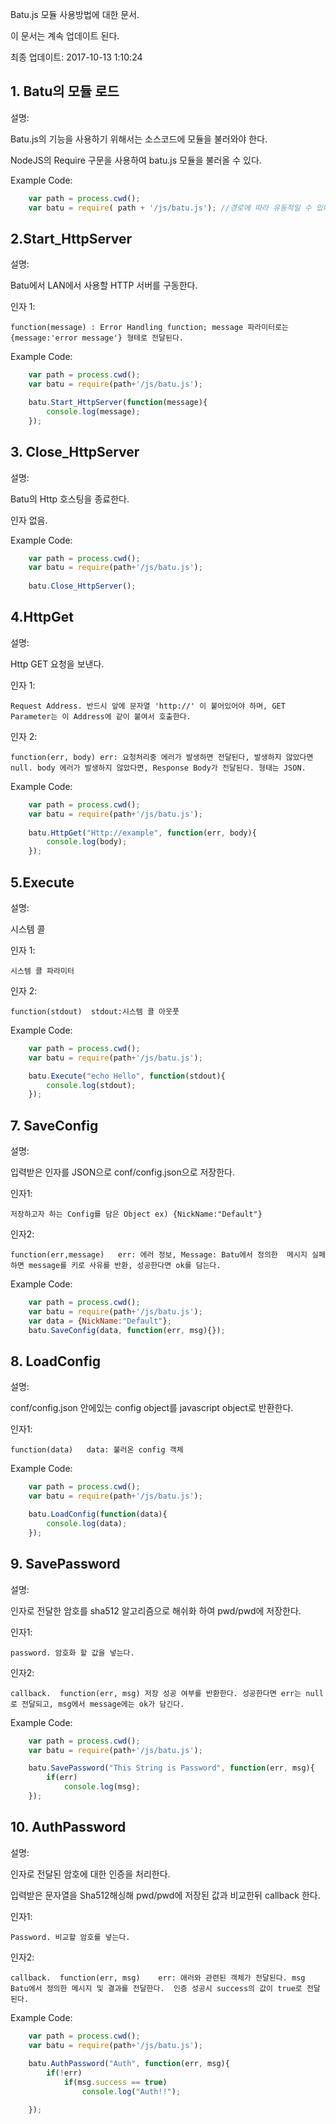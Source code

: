Batu.js 모듈 사용방법에 대한 문서.

이 문서는 계속 업데이트 된다.

최종 업데이트: 2017-10-13 1:10:24


## 1. Batu의 모듈 로드

설명:

Batu.js의 기능을 사용하기 위해서는 소스코드에 모듈을 불러와야 한다.

NodeJS의 Require 구문을 사용하여 batu.js 모듈을 불러올 수 있다.

Example Code:

```javascript
	var path = process.cwd();
	var batu = require(	path + '/js/batu.js'); //경로에 따라 유동적일 수 있다.			
```

## 2.Start_HttpServer 

설명:

Batu에서 LAN에서 사용할 HTTP 서버를 구동한다.

인자 1:

	function(message) : Error Handling function; message 파라미터로는 {message:'error message'} 형테로 전달된다.

Example Code:

```javascript
	var path = process.cwd();
	var batu = require(path+'/js/batu.js');

	batu.Start_HttpServer(function(message){
		console.log(message);
	});

```

## 3. Close_HttpServer

설명:

Batu의 Http 호스팅을 종료한다.

인자 없음.

Example Code:

```javascript
	var path = process.cwd();
	var batu = require(path+'/js/batu.js');
	
	batu.Close_HttpServer();

```

## 4.HttpGet

설명:

Http GET 요청을 보낸다.

인자 1:

	Request Address. 반드시 앞에 문자열 'http://' 이 붙어있어야 하며, GET Parameter는 이 Address에 같이 붙여서 호출한다.

인자 2:
	
	function(err, body) err: 요청처리중 에러가 발생하면 전달된다, 발생하지 않았다면 null. body 에러가 발생하지 않았다면, Response Body가 전달된다. 형태는 JSON.

Example Code:

```javascript
	var path = process.cwd();
	var batu = require(path+'/js/batu.js');
	
	batu.HttpGet("Http://example", function(err, body){
		console.log(body);
	});
```


## 5.Execute

설명:

시스템 콜

인자 1:
	
	시스템 콜 파라미터

인자 2:
	
	function(stdout)  stdout:시스템 콜 아웃풋


Example Code:

```javascript
	var path = process.cwd();
	var batu = require(path+'/js/batu.js');

	batu.Execute("echo Hello", function(stdout){
		console.log(stdout);
	});
```



## 7. SaveConfig

설명:

입력받은 인자를 JSON으로 conf/config.json으로 저장한다.

인자1:
	
	저장하고자 하는 Config를 담은 Object ex) {NickName:"Default"}

인자2:
	
	function(err,message)   err: 에러 정보, Message: Batu에서 정의한  메시지 실페하면 message를 키로 사유를 반환, 성공한다면 ok를 담는다.



Example Code:


```javascript
	var path = process.cwd();
	var batu = require(path+'/js/batu.js');
	var data = {NickName:"Default"};
	batu.SaveConfig(data, function(err, msg){});

```

## 8. LoadConfig

설명:

conf/config.json 안에있는 config object를 javascript object로 반환한다.

인자1:
	
	function(data)   data: 불러온 config 객체


Example Code:

```javascript
	var path = process.cwd();
	var batu = require(path+'/js/batu.js');

	batu.LoadConfig(function(data){
		console.log(data);
	});
```

## 9. SavePassword
	
설명:

인자로 전달한 암호를 sha512 알고리즘으로 해쉬화 하여 pwd/pwd에 저장한다.

인자1:
	
	password. 암호화 할 값을 넣는다.

인자2:
	
	callback.  function(err, msg) 저장 성공 여부를 반환한다. 성공한다면 err는 null로 전달되고, msg에서 message에는 ok가 담긴다.


Example Code:

```javascript
	var path = process.cwd();
	var batu = require(path+'/js/batu.js');

	batu.SavePassword("This String is Password", function(err, msg){
		if(err)
			console.log(msg);
	}); 	
```



## 10. AuthPassword

설명:

인자로 전달된 암호에 대한 인증을 처리한다. 

입력받은 문자열을 Sha512해싱해 pwd/pwd에 저장된 값과 비교한뒤 callback 한다.


인자1:

	Password. 비교할 암호를 넣는다.

	
인자2:
	
	callback.  function(err, msg)    err: 애러와 관련된 객체가 전달된다. msg Batu에서 정의한 메시지 및 결과를 전달한다.  인증 성공시 success의 값이 true로 전달된다.

Example Code:


```javascript
	var path = process.cwd();
	var batu = require(path+'/js/batu.js');
	
	batu.AuthPassword("Auth", function(err, msg){
		if(!err)
			if(msg.success == true)
				console.log("Auth!!");

	});
```


